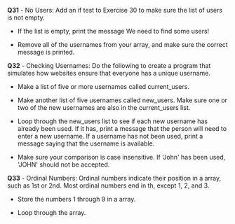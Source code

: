 **Q31** - No Users: Add an if test to Exercise 30 to make sure the list of users is not empty.

- If the list is empty, print the message We need to find some users!

- Remove all of the usernames from your array, and make sure the correct message is printed.

**Q32** - Checking Usernames: Do the following to create a program that simulates how websites ensure that everyone has a unique username.

- Make a list of five or more usernames called current_users.

- Make another list of five usernames called new_users. Make sure one or two of the new usernames are also in the current_users list.

- Loop through the new_users list to see if each new username has already been used. If it has, print a message that the person will need to enter a new username. If a username has not been used, print a message saying that the username is available.

- Make sure your comparison is case insensitive. If 'John' has been used, 'JOHN' should not be accepted.

**Q33** - Ordinal Numbers: Ordinal numbers indicate their position in a array, such as 1st or 2nd. Most ordinal numbers end in th, except 1, 2, and 3.

- Store the numbers 1 through 9 in a array.

- Loop through the array.
